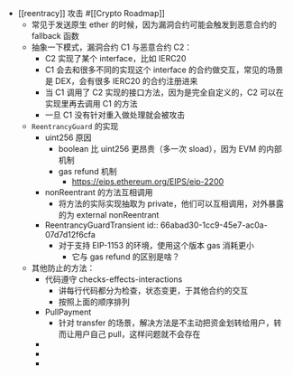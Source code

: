 - [[reentracy]] 攻击 #[[Crypto Roadmap]]
	- 常见于发送原生 ether 的时候，因为漏洞合约可能会触发到恶意合约的 fallback 函数
	- 抽象一下模式，漏洞合约 C1 与恶意合约 C2：
		- C2 实现了某个 interface，比如 IERC20
		- C1 会去和很多不同的实现这个 interface 的合约做交互，常见的场景是 DEX，会有很多 IERC20 的合约注册进来
		- 当 C1 调用了 C2 实现的接口方法，因为是完全自定义的，C2 可以在实现里再去调用 C1 的方法
		- 一旦 C1 没有针对重入做处理就会被攻击
	- `ReentrancyGuard` 的实现
		- uint256 原因
			- boolean 比 uint256 更昂贵（多一次 sload），因为 EVM 的内部机制
			- gas refund 机制
				- https://eips.ethereum.org/EIPS/eip-2200
		- nonReentrant 的方法互相调用
			- 将方法的实际实现抽取为 private，他们可以互相调用，对外暴露的为  external nonReentrant
		- ReentrancyGuardTransient
		  id:: 66abad30-1cc9-45e7-ac0a-07d7d12f6cfa
			- 对于支持 EIP-1153 的环境，使用这个版本 gas 消耗更小
				- 它与 gas refund 的区别是啥？
	- 其他防止的方法：
		- 代码遵守 checks-effects-interactions
			- 讲每行代码都分为检查，状态变更，于其他合约的交互
			- 按照上面的顺序排列
		- PullPayment
			- 针对 transfer 的场景，解决方法是不主动把资金划转给用户，转而让用户自己 pull，这样问题就不会存在
		-
		-
		-